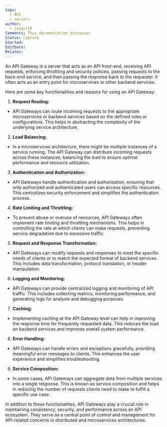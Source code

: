 ```yaml
---
tags:
  - API
  - servers
author:
  - jacgit18
Comments: This documentation discusses
Status: Capture
Started: 
EditDate: 
Relates:
---
```

An API Gateway is a server that acts as an API front-end, receiving API requests, enforcing throttling and security policies, passing requests to the back-end service, and then passing the response back to the requester. It often acts as an entry point for microservices or other backend services.  
  
Here are some key functionalities and reasons for using an API Gateway:  
  
1. **Request Routing:**  
- API Gateways can route incoming requests to the appropriate microservices or backend services based on the defined rules or configurations. This helps in abstracting the complexity of the underlying service architecture.  
  
2. **Load Balancing:**  
- In a microservices architecture, there might be multiple instances of a service running. The API Gateway can distribute incoming requests across these instances, balancing the load to ensure optimal performance and resource utilization.  
  
3. **Authentication and Authorization:**  
- API Gateways handle authentication and authorization, ensuring that only authorized and authenticated users can access specific resources. This centralizes security enforcement and simplifies the authentication process.  
  
4. **Rate Limiting and Throttling:**  
- To prevent abuse or overuse of resources, API Gateways often implement rate limiting and throttling mechanisms. This helps in controlling the rate at which clients can make requests, preventing service degradation due to excessive traffic.  
  
5. **Request and Response Transformation:**  
- API Gateways can modify requests and responses to meet the specific needs of clients or to match the expected format of backend services. This includes data transformation, protocol translation, or header manipulation.  
  
6. **Logging and Monitoring:**  
- API Gateways can provide centralized logging and monitoring of API traffic. This includes collecting metrics, monitoring performance, and generating logs for analysis and debugging purposes.  
  
7. **Caching:**  
- Implementing caching at the API Gateway level can help in improving the response time for frequently requested data. This reduces the load on backend services and improves overall system performance.  
  
8. **Error Handling:**  
- API Gateways can handle errors and exceptions gracefully, providing meaningful error messages to clients. This enhances the user experience and simplifies troubleshooting.  
  
9. **Service Composition:**  
- In some cases, API Gateways can aggregate data from multiple services into a single response. This is known as service composition and helps in reducing the number of requests clients need to make to fulfill a specific use case.  
  
In addition to these functionalities, API Gateways play a crucial role in maintaining consistency, security, and performance across an API ecosystem. They serve as a central point of control and management for API-related concerns in distributed and microservices architectures.